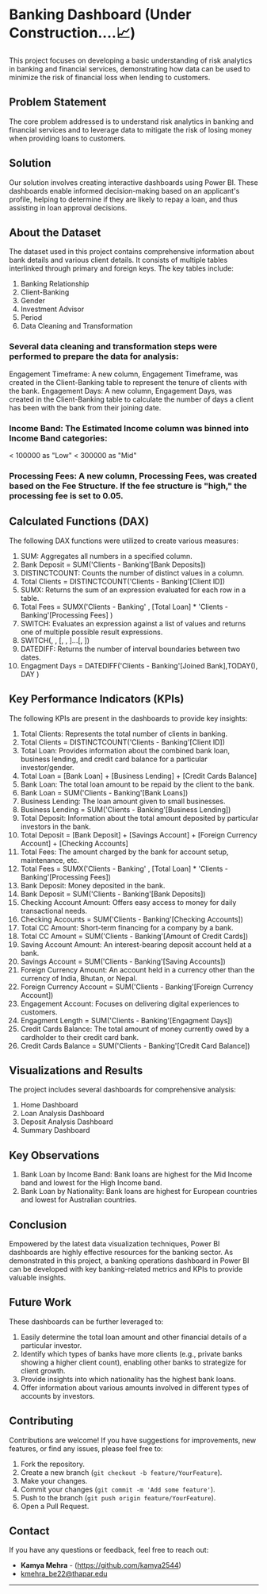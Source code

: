 # Banking Dashboard (Under Construction....📈)

This project focuses on developing a basic understanding of risk analytics in banking and financial services, demonstrating how data can be used to minimize the risk of financial loss when lending to customers.

## Problem Statement

The core problem addressed is to understand risk analytics in banking and financial services and to leverage data to mitigate the risk of losing money when providing loans to customers.

## Solution

Our solution involves creating interactive dashboards using Power BI. These dashboards enable informed decision-making based on an applicant's profile, helping to determine if they are likely to repay a loan, and thus assisting in loan approval decisions.

## About the Dataset

The dataset used in this project contains comprehensive information about bank details and various client details. It consists of multiple tables interlinked through primary and foreign keys. The key tables include:
1. Banking Relationship
2. Client-Banking
3. Gender
4. Investment Advisor
5. Period
6. Data Cleaning and Transformation

### Several data cleaning and transformation steps were performed to prepare the data for analysis:
Engagement Timeframe: A new column, Engagement Timeframe, was created in the Client-Banking table to represent the tenure of clients with the bank.
Engagement Days: A new column, Engagement Days, was created in the Client-Banking table to calculate the number of days a client has been with the bank from their joining date.

### Income Band: The Estimated Income column was binned into Income Band categories:
< 100000 as "Low"
< 300000 as "Mid"

### Processing Fees: A new column, Processing Fees, was created based on the Fee Structure. If the fee structure is "high," the processing fee is set to 0.05.

## Calculated Functions (DAX)
The following DAX functions were utilized to create various measures:
1. SUM: Aggregates all numbers in a specified column.
2. Bank Deposit = SUM('Clients - Banking'[Bank Deposits])
3. DISTINCTCOUNT: Counts the number of distinct values in a column.
4. Total Clients = DISTINCTCOUNT('Clients - Banking'[Client ID])
5. SUMX: Returns the sum of an expression evaluated for each row in a table.
6. Total Fees = SUMX('Clients - Banking' , [Total Loan] * 'Clients - Banking'[Processing Fees] )
7. SWITCH: Evaluates an expression against a list of values and returns one of multiple possible result expressions.
8. SWITCH(<expression>, <value>, <result>[, <value>, <result>]...[, <else>])
9. DATEDIFF: Returns the number of interval boundaries between two dates.
10. Engagment Days = DATEDIFF('Clients - Banking'[Joined Bank],TODAY(), DAY )

## Key Performance Indicators (KPIs)

The following KPIs are present in the dashboards to provide key insights:
1. Total Clients: Represents the total number of clients in banking.
2. Total Clients = DISTINCTCOUNT('Clients - Banking'[Client ID])
3. Total Loan: Provides information about the combined bank loan, business lending, and credit card balance for a particular investor/gender.
4. Total Loan = [Bank Loan] + [Business Lending] + [Credit Cards Balance]
5. Bank Loan: The total loan amount to be repaid by the client to the bank.
6. Bank Loan = SUM('Clients - Banking'[Bank Loans])
7. Business Lending: The loan amount given to small businesses.
8. Business Lending = SUM('Clients - Banking'[Business Lending])
9. Total Deposit: Information about the total amount deposited by particular investors in the bank.
10. Total Deposit = [Bank Deposit] + [Savings Account] + [Foreign Currency Account] + [Checking Accounts]
11. Total Fees: The amount charged by the bank for account setup, maintenance, etc.
12. Total Fees = SUMX('Clients - Banking' , [Total Loan] * 'Clients - Banking'[Processing Fees])
13. Bank Deposit: Money deposited in the bank.
14. Bank Deposit = SUM('Clients - Banking'[Bank Deposits])
15. Checking Account Amount: Offers easy access to money for daily transactional needs.
16. Checking Accounts = SUM('Clients - Banking'[Checking Accounts])
17. Total CC Amount: Short-term financing for a company by a bank.
18. Total CC Amount = SUM('Clients - Banking'[Amount of Credit Cards])
19. Saving Account Amount: An interest-bearing deposit account held at a bank.
20. Savings Account = SUM('Clients - Banking'[Saving Accounts])
21. Foreign Currency Amount: An account held in a currency other than the currency of India, Bhutan, or Nepal.
22. Foreign Currency Account = SUM('Clients - Banking'[Foreign Currency Account])
23. Engagement Account: Focuses on delivering digital experiences to customers.
24. Engagment Length = SUM('Clients - Banking'[Engagment Days])
25. Credit Cards Balance: The total amount of money currently owed by a cardholder to their credit card bank.
26. Credit Cards Balance = SUM('Clients - Banking'[Credit Card Balance])

## Visualizations and Results

The project includes several dashboards for comprehensive analysis:
1. Home Dashboard
2. Loan Analysis Dashboard
3. Deposit Analysis Dashboard
4. Summary Dashboard

## Key Observations
1. Bank Loan by Income Band: Bank loans are highest for the Mid Income band and lowest for the High Income band.
2. Bank Loan by Nationality: Bank loans are highest for European countries and lowest for Australian countries.

## Conclusion

Empowered by the latest data visualization techniques, Power BI dashboards are highly effective resources for the banking sector. As demonstrated in this project, a banking operations dashboard in Power BI can be developed with key banking-related metrics and KPIs to provide valuable insights.

## Future Work
These dashboards can be further leveraged to:
1. Easily determine the total loan amount and other financial details of a particular investor.
2. Identify which types of banks have more clients (e.g., private banks showing a higher client count), enabling other banks to strategize for client growth.
3. Provide insights into which nationality has the highest bank loans.
4. Offer information about various amounts involved in different types of accounts by investors.


## Contributing

Contributions are welcome\! If you have suggestions for improvements, new features, or find any issues, please feel free to:

1.  Fork the repository.
2.  Create a new branch (`git checkout -b feature/YourFeature`).
3.  Make your changes.
4.  Commit your changes (`git commit -m 'Add some feature'`).
5.  Push to the branch (`git push origin feature/YourFeature`).
6.  Open a Pull Request.


## Contact

If you have any questions or feedback, feel free to reach out:

  * **Kamya Mehra** - (https://github.com/kamya2544)
  * kmehra_be22@thapar.edu

-----
